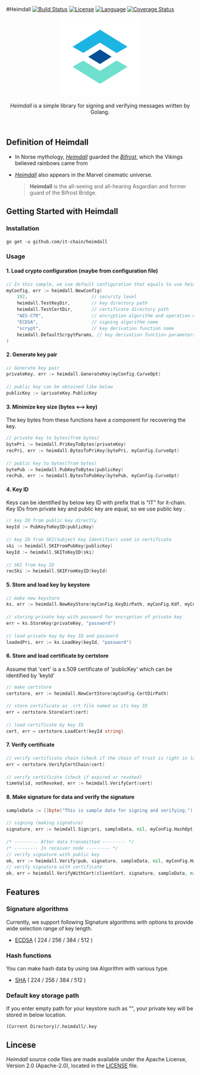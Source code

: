 #Heimdall
[![Build Status](https://travis-ci.org/it-chain/heimdall.svg?branch=develop)](https://travis-ci.org/it-chain/heimdall)
[![License](https://img.shields.io/badge/License-Apache%202.0-blue.svg)](https://opensource.org/licenses/Apache-2.0)
[![Language](https://img.shields.io/badge/language-go-orange.svg)](https://golang.org)
[![Coverage Status](https://coveralls.io/repos/github/it-chain/heimdall/badge.svg?branch=develop)](https://coveralls.io/github/it-chain/heimdall?branch=develop)
<p align="center">
<img src="./logo.png" width="210" height="210" />
</p>

<p align="center"><i>Heimdall</i> is a simple library for signing and verifying messages written by Golang.</p><br>

## Definition of Heimdall

- In Norse mythology, *[Heimdall](https://en.wikipedia.org/wiki/Heimdallr)* guarded the [*Bifrost*](https://en.wikipedia.org/wiki/Bifröst), which the Vikings believed rainbows came from

- *[Heimdall](http://marvelcinematicuniverse.wikia.com/wiki/Heimdall)* also appears in the Marvel cinematic universe.

  > **Heimdall** is the all-seeing and all-hearing Asgardian and former guard of the Bifrost Bridge.



## Getting Started with Heimdall

### Installation

```
go get -u github.com/it-chain/heimdall
```

### Usage

#### 1. Load crypto configuration (maybe from configuration file)

```Go
// In this sample, we use default configuration that equals to use heimdall.NewDefaultConfig()
myConfig, err := heimdall.NewConfig(
    192,                        // security level
    heimdall.TestKeyDir,        // key directory path
    heimdall.TestCertDir,       // certificate directory path
    "AES-CTR",                  // encryption algorithm and operation mode name
    "ECDSA",                    // signing algorithm name
    "scrypt",                   // key derivation function name
    heimdall.DefaultScrpytParams, // key derivation function parameters
)
```

#### 2. Generate key pair

```Go
// Generate key pair
privateKey, err := heimdall.GenerateKey(myConfig.CurveOpt)

// public key can be obtained like below
publicKey := &privateKey.PublicKey
```

#### 3. Minimize key size (bytes <--> key)
The key bytes from these functions have a component for recovering the key.

```Go
// private key to bytes(from bytes)
bytePri := heimdall.PriKeyToBytes(privateKey)
recPri, err := heimdall.BytesToPriKey(bytePri, myConfig.CurveOpt)

// public key to bytes(from bytes)
bytePub := heimdall.PubKeyToBytes(publicKey)
recPub, err := heimdall.BytesToPubKey(bytePub, myConfig.CurveOpt)
```

#### 4. Key ID
Keys can be identified by below key ID with prefix that is "IT" for it-chain. <br>
Key IDs from private key and public key are equal, so we use public key .

```Go
// key ID from public key directly
keyId := PubKeyToKeyID(publicKey)

// key ID from SKI(Subject Key Identifier) used in certificate
ski := heimdall.SKIFromPubKey(publicKey)
keyId := heimdall.SKIToKeyID(ski)

// SKI from key ID
recSki := heimdall.SKIFromKeyID(keyId)
```

#### 5. Store and load key by keystore

```Go
// make new keystore
ks, err := heimdall.NewKeyStore(myConFig.KeyDirPath, myConFig.Kdf, myConFig.KdfParams, myConFig.EncAlgo, myConFig.EncKeyLength)

// storing private key with password for encryption of private key
err = ks.StoreKey(privateKey, "password")

// load private key by key ID and password
loadedPri, err := ks.LoadKey(keyId, "password")
```

#### 6. Store and load certificate by certstore
Assume that 'cert' is a x.509 certificate of 'publicKey' which can be identified by 'keyId'

```Go
// make certstore
certstore, err := heimdall.NewCertStore(myConFig.CertDirPath)

// store certificate as .crt file named as its key ID
err = certstore.StoreCert(cert)

// load certificate by key ID
cert, err = certstore.LoadCert(keyId string)
```

#### 7. Verify certificate

```Go
// verify certificate chain (check if the chain of trust is right in local)
err = certstore.VerifyCertChain(cert)

// verify certificate (check if expired or revoked)
timeValid, notRevoked, err := heimdall.VerifyCert(cert)
```

#### 8. Make signature for data and verify the signature

```Go
sampleData := []byte("This is sample data for signing and verifying.")

// signing (making signature)
signature, err := heimdall.Sign(pri, sampleData, nil, myConFig.HashOpt)

/* --------- After data transmitted --------- */
/* --------- In receiver node --------- */
// verify signature with public key
ok, err := heimdall.Verify(pub, signature, sampleData, nil, myConFig.HashOpt)
// verify signature with certificate
ok, err = heimdall.VerifyWithCert(clientCert, signature, sampleData, nil, myConFig.HashOpt)

```

## Features 

### Signature algorithms

Currently, we support following Signature algorithms with options to provide wide selection range of key length.
- [ECDSA](https://en.wikipedia.org/wiki/ECDSA) ( 224 / 256 / 384 / 512 )

### Hash functions

You can make hash data by using `SHA` Algorithm with various type.
- [SHA](https://en.wikipedia.org/wiki/Secure_Hash_Algorithms) ( 224 / 256 / 384 / 512 )

### Default key storage path
If you enter empty path for your keystore such as "", your private key will be stored in below location.

```
(Current Directory)/.heimdall/.key
```

## Lincese

*Heimdall* source code files are made available under the Apache License, Version 2.0 (Apache-2.0), located in the [LICENSE](LICENSE) file.

